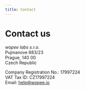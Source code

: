 ```yaml
---
title: Contact
---
```


# Contact us

<em>wopee labs s.r.o.</em> <br/>
Pujmanove 883/23 <br/>
Prague, 140 00 <br/>
Czech Republic <br/>

Company Registration No.: 17997224 <br/>
VAT Tax ID: CZ17997224 <br/>
Email: help@wopee.io
